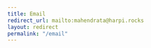 ```yaml
---
title: Email
redirect_url: mailto:mahendrata@harpi.rocks
layout: redirect
permalink: "/email"
---
```

